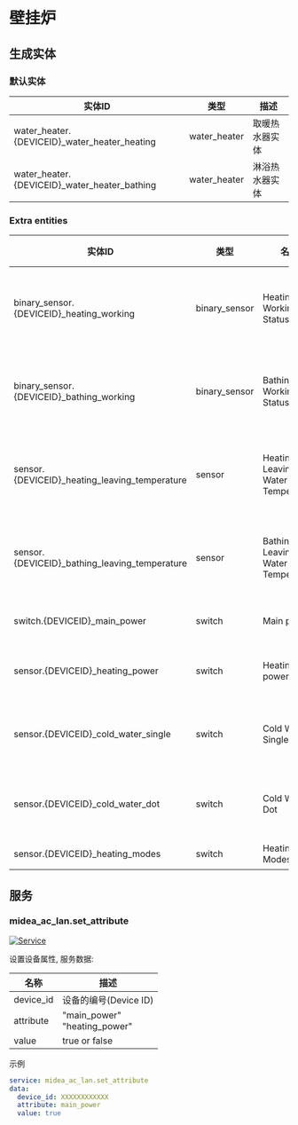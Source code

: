 # 壁挂炉

## 生成实体

### 默认实体

| 实体ID                                        | 类型         | 描述           |
| --------------------------------------------- | ------------ | -------------- |
| water_heater.{DEVICEID}\_water_heater_heating | water_heater | 取暖热水器实体 |
| water_heater.{DEVICEID}\_water_heater_bathing | water_heater | 淋浴热水器实体 |

### Extra entities

| 实体ID                                         | 类型          | 名称                              | 描述         |
| ---------------------------------------------- | ------------- | --------------------------------- | ------------ |
| binary_sensor.{DEVICEID}\_heating_working      | binary_sensor | Heating Working Status            | 取暖工作状态 |
| binary_sensor.{DEVICEID}\_bathing_working      | binary_sensor | Bathing Working Status            | 淋浴工作状态 |
| sensor.{DEVICEID}\_heating_leaving_temperature | sensor        | Heating Leaving Water Temperature | 取暖出水温度 |
| sensor.{DEVICEID}\_bathing_leaving_temperature | sensor        | Bathing Leaving Water Temperature | 淋浴出水温度 |
| switch.{DEVICEID}\_main_power                  | switch        | Main power                        | 主电源       |
| sensor.{DEVICEID}\_heating_power               | switch        | Heating power                     | 取暖电源     |
| sensor.{DEVICEID}\_cold_water_single           | switch        | Cold Water Single                 | 单次零冷水   |
| sensor.{DEVICEID}\_cold_water_dot              | switch        | Cold Water Dot                    | 点动零冷水   |
| sensor.{DEVICEID}\_heating_modes               | switch        | Heating Modes                     | 模式         |

## 服务

### midea_ac_lan.set_attribute

[![Service](https://my.home-assistant.io/badges/developer_call_service.svg)](https://my.home-assistant.io/redirect/developer_call_service/?service=midea_ac_lan.set_attribute)

设置设备属性, 服务数据:

| 名称      | 描述                              |
| --------- | --------------------------------- |
| device_id | 设备的编号(Device ID)             |
| attribute | "main_power"<br />"heating_power" |
| value     | true or false                     |

示例

```yaml
service: midea_ac_lan.set_attribute
data:
  device_id: XXXXXXXXXXXX
  attribute: main_power
  value: true
```
